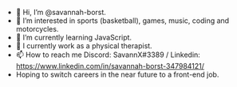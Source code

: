 - 👋 Hi, I’m @savannah-borst.
- 👀 I’m interested in sports (basketball), games, music, coding and motorcycles.
- 🌱 I’m currently learning JavaScript.
- 🏀 I currently work as a physical therapist.
- 📫 How to reach me Discord: SavannX#3389 / Linkedin: https://www.linkedin.com/in/savannah-borst-347984121/
- Hoping to switch careers in the near future to a front-end job.
<!---
savannah-borst/savannah-borst is a ✨ special ✨ repository because its `README.md` (this file) appears on your GitHub profile.
You can click the Preview link to take a look at your changes.
--->
